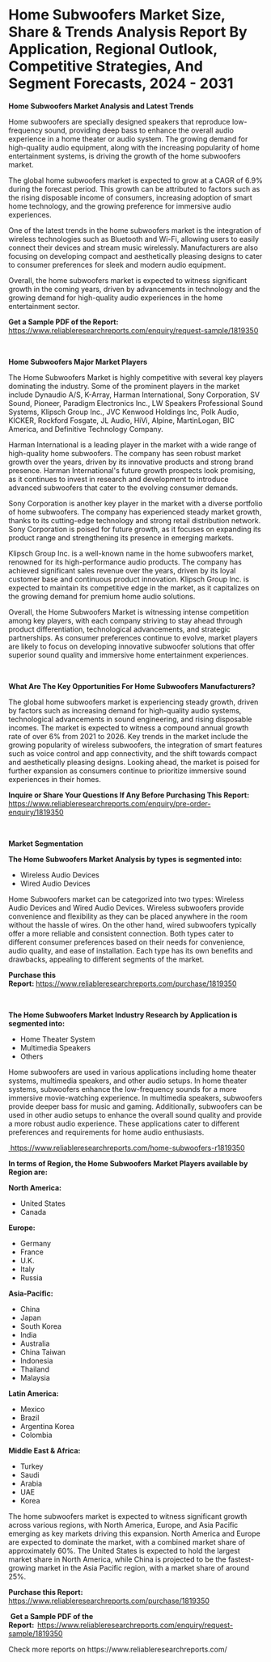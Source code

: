 <p><h1>Home Subwoofers Market Size, Share & Trends Analysis Report By Application, Regional Outlook, Competitive Strategies, And Segment Forecasts, 2024 - 2031</h1></p><p><strong>Home Subwoofers Market Analysis and Latest Trends</strong></p>
<p><p>Home subwoofers are specially designed speakers that reproduce low-frequency sound, providing deep bass to enhance the overall audio experience in a home theater or audio system. The growing demand for high-quality audio equipment, along with the increasing popularity of home entertainment systems, is driving the growth of the home subwoofers market.</p><p>The global home subwoofers market is expected to grow at a CAGR of 6.9% during the forecast period. This growth can be attributed to factors such as the rising disposable income of consumers, increasing adoption of smart home technology, and the growing preference for immersive audio experiences.</p><p>One of the latest trends in the home subwoofers market is the integration of wireless technologies such as Bluetooth and Wi-Fi, allowing users to easily connect their devices and stream music wirelessly. Manufacturers are also focusing on developing compact and aesthetically pleasing designs to cater to consumer preferences for sleek and modern audio equipment.</p><p>Overall, the home subwoofers market is expected to witness significant growth in the coming years, driven by advancements in technology and the growing demand for high-quality audio experiences in the home entertainment sector.</p></p>
<p><strong>Get a Sample PDF of the Report:&nbsp;</strong> <a href="https://www.reliableresearchreports.com/enquiry/request-sample/1819350">https://www.reliableresearchreports.com/enquiry/request-sample/1819350</a></p>
<p>&nbsp;</p>
<p><strong>Home Subwoofers Major Market Players</strong></p>
<p><p>The Home Subwoofers Market is highly competitive with several key players dominating the industry. Some of the prominent players in the market include Dynaudio A/S, K-Array, Harman International, Sony Corporation, SV Sound, Pioneer, Paradigm Electronics Inc., LW Speakers Professional Sound Systems, Klipsch Group Inc., JVC Kenwood Holdings Inc, Polk Audio, KICKER, Rockford Fosgate, JL Audio, HiVi, Alpine, MartinLogan, BIC America, and Definitive Technology Company.</p><p>Harman International is a leading player in the market with a wide range of high-quality home subwoofers. The company has seen robust market growth over the years, driven by its innovative products and strong brand presence. Harman International's future growth prospects look promising, as it continues to invest in research and development to introduce advanced subwoofers that cater to the evolving consumer demands.</p><p>Sony Corporation is another key player in the market with a diverse portfolio of home subwoofers. The company has experienced steady market growth, thanks to its cutting-edge technology and strong retail distribution network. Sony Corporation is poised for future growth, as it focuses on expanding its product range and strengthening its presence in emerging markets.</p><p>Klipsch Group Inc. is a well-known name in the home subwoofers market, renowned for its high-performance audio products. The company has achieved significant sales revenue over the years, driven by its loyal customer base and continuous product innovation. Klipsch Group Inc. is expected to maintain its competitive edge in the market, as it capitalizes on the growing demand for premium home audio solutions.</p><p>Overall, the Home Subwoofers Market is witnessing intense competition among key players, with each company striving to stay ahead through product differentiation, technological advancements, and strategic partnerships. As consumer preferences continue to evolve, market players are likely to focus on developing innovative subwoofer solutions that offer superior sound quality and immersive home entertainment experiences.</p></p>
<p>&nbsp;</p>
<p><strong>What Are The Key Opportunities For Home Subwoofers Manufacturers?</strong></p>
<p><p>The global home subwoofers market is experiencing steady growth, driven by factors such as increasing demand for high-quality audio systems, technological advancements in sound engineering, and rising disposable incomes. The market is expected to witness a compound annual growth rate of over 6% from 2021 to 2026. Key trends in the market include the growing popularity of wireless subwoofers, the integration of smart features such as voice control and app connectivity, and the shift towards compact and aesthetically pleasing designs. Looking ahead, the market is poised for further expansion as consumers continue to prioritize immersive sound experiences in their homes.</p></p>
<p><strong>Inquire or Share Your Questions If Any Before Purchasing This Report:</strong> <a href="https://www.reliableresearchreports.com/enquiry/pre-order-enquiry/1819350">https://www.reliableresearchreports.com/enquiry/pre-order-enquiry/1819350</a></p>
<p>&nbsp;</p>
<p><strong>Market Segmentation</strong></p>
<p><strong>The Home Subwoofers Market Analysis by types is segmented into:</strong></p>
<p><ul><li>Wireless Audio Devices</li><li>Wired Audio Devices</li></ul></p>
<p><p>Home Subwoofers market can be categorized into two types: Wireless Audio Devices and Wired Audio Devices. Wireless subwoofers provide convenience and flexibility as they can be placed anywhere in the room without the hassle of wires. On the other hand, wired subwoofers typically offer a more reliable and consistent connection. Both types cater to different consumer preferences based on their needs for convenience, audio quality, and ease of installation. Each type has its own benefits and drawbacks, appealing to different segments of the market.</p></p>
<p><strong>Purchase this Report:&nbsp;</strong><a href="https://www.reliableresearchreports.com/purchase/1819350">https://www.reliableresearchreports.com/purchase/1819350</a></p>
<p>&nbsp;</p>
<p><strong>The Home Subwoofers Market Industry Research by Application is segmented into:</strong></p>
<p><ul><li>Home Theater System</li><li>Multimedia Speakers</li><li>Others</li></ul></p>
<p><p>Home subwoofers are used in various applications including home theater systems, multimedia speakers, and other audio setups. In home theater systems, subwoofers enhance the low-frequency sounds for a more immersive movie-watching experience. In multimedia speakers, subwoofers provide deeper bass for music and gaming. Additionally, subwoofers can be used in other audio setups to enhance the overall sound quality and provide a more robust audio experience. These applications cater to different preferences and requirements for home audio enthusiasts.</p></p>
<p><a href="https://www.reliableresearchreports.com/home-subwoofers-r1819350">&nbsp;https://www.reliableresearchreports.com/home-subwoofers-r1819350</a></p>
<p><strong>In terms of Region, the Home Subwoofers Market Players available by Region are:</strong></p>
<p>
    <p> <strong> North America: </strong>
        <ul>
            <li>United States</li>
            <li>Canada</li>
        </ul>
        </p> 
    <p> <strong> Europe: </strong>
        <ul>
            <li>Germany</li>
            <li>France</li>
            <li>U.K.</li>
            <li>Italy</li>
            <li>Russia</li>
        </ul>
        </p> 
    <p> <strong> Asia-Pacific: </strong>
        <ul>
            <li>China</li>
            <li>Japan</li>
            <li>South Korea</li>
            <li>India</li>
            <li>Australia</li>
            <li>China Taiwan</li>
            <li>Indonesia</li>
            <li>Thailand</li>
            <li>Malaysia</li>
        </ul>
        </p> 
    <p> <strong> Latin America: </strong>
        <ul>
            <li>Mexico</li>
            <li>Brazil</li>
            <li>Argentina Korea</li>
            <li>Colombia</li>
        </ul>
        </p> 
    <p> <strong> Middle East & Africa: </strong>
        <ul>
            <li>Turkey</li>
            <li>Saudi</li>
            <li>Arabia</li>
            <li>UAE</li>
            <li>Korea</li>
        </ul>
    </p>
    </p>
<p><p>The home subwoofers market is expected to witness significant growth across various regions, with North America, Europe, and Asia Pacific emerging as key markets driving this expansion. North America and Europe are expected to dominate the market, with a combined market share of approximately 60%. The United States is expected to hold the largest market share in North America, while China is projected to be the fastest-growing market in the Asia Pacific region, with a market share of around 25%.</p></p>
<p><strong>Purchase this Report: </strong><a href="https://www.reliableresearchreports.com/purchase/1819350">https://www.reliableresearchreports.com/purchase/1819350</a></p>
<p>&nbsp;<strong>Get a Sample PDF of the Report:&nbsp;&nbsp;</strong><a href="https://www.reliableresearchreports.com/enquiry/request-sample/1819350">https://www.reliableresearchreports.com/enquiry/request-sample/1819350</a></p>
<p><strong></strong></p>
<p>Check more reports on https://www.reliableresearchreports.com/</p>